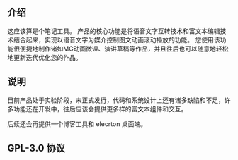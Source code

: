 ## 介绍
这应该算是个笔记工具。
产品的核心功能是将语音文字互转技术和富文本编辑技术结合起来，实现以语音文字为媒介控制图文动画滚动播放的功能。
您使用该功能很便捷地制作诸如MG动画微课、演讲草稿等作品，并且往后也可以随意地轻松地更新迭代优化您的作品。

## 说明
目前产品处于实验阶段，未正式发行，代码和系统设计上还有诸多缺陷和不足，许多功能还在开发中，往后应该会提供更多样的富文本组件和交互。

后续还会再提供一个博客工具和 elecrton 桌面端。

## GPL-3.0 协议
